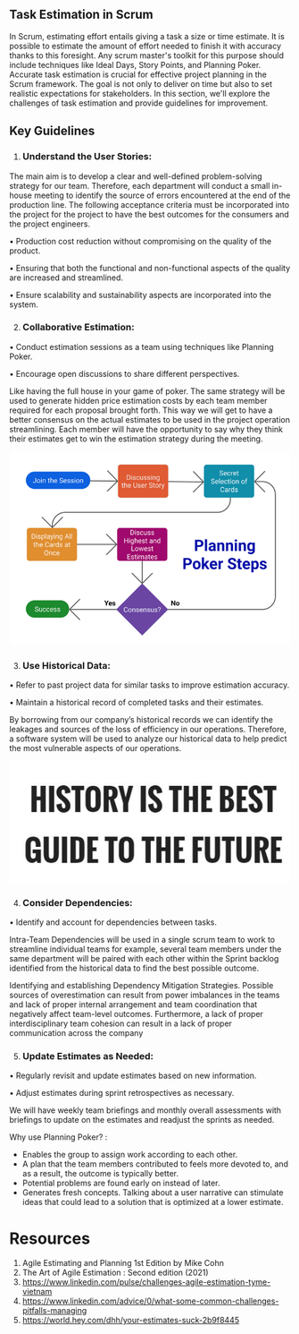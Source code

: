 ## Task Estimation in Scrum
 

In Scrum, estimating effort entails giving a task a size or time estimate. It is possible to estimate the amount of effort needed to finish it with accuracy thanks to this foresight. Any scrum master's toolkit for this purpose should include techniques like Ideal Days, Story Points, and Planning Poker.
Accurate task estimation is crucial for effective project planning in the Scrum framework. The goal is not only to deliver on time but also to set realistic expectations for stakeholders. In this section, we'll explore the challenges of task estimation and provide guidelines for improvement.

## Key Guidelines


 1.  ### Understand the User Stories:

The main aim is to develop a clear and well-defined problem-solving strategy for our team. Therefore, each department will conduct a small in-house meeting to identify the source of errors encountered at the end of the production line. 
The following acceptance criteria must be incorporated into the project for the project to have the best outcomes for the consumers and the project engineers.


•	Production cost reduction without compromising on the quality of the product.

•	Ensuring that both the functional and non-functional aspects of the quality are increased and streamlined.

•	Ensure scalability and sustainability aspects are incorporated into the system. 



2. ### Collaborative Estimation:

•	Conduct estimation sessions as a team using techniques like Planning Poker.

•	Encourage open discussions to share different perspectives.

Like having the full house in your game of poker. The same strategy will be used to generate hidden price estimation costs by each team member required for each proposal brought forth. This way we will get to have a better consensus on the actual estimates to be used in the project operation streamlining. 
Each member will have the opportunity to say why they think their estimates get to win the estimation strategy during the meeting. 

![alt text](<planning-poker-correct-steps.png>)


3. ###	Use Historical Data:

•	Refer to past project data for similar tasks to improve estimation accuracy.

•	Maintain a historical record of completed tasks and their estimates.

By borrowing from our company’s historical records we can identify the leakages and sources of the loss of efficiency in our operations. Therefore, a software system will be used to analyze our historical data to help predict the most vulnerable aspects of our operations.

![alt text](<History.jpg>)

4. ###	Consider Dependencies:

•	Identify and account for dependencies between tasks.

Intra-Team Dependencies will be used in a single scrum team to work to streamline individual teams for example, several team members under the same department will be paired with each other within the Sprint backlog identified from the historical data to find the best possible outcome.

Identifying and establishing Dependency Mitigation Strategies. Possible sources of overestimation can result from power imbalances in the teams and lack of proper internal arrangement and team coordination that negatively affect team-level outcomes. Furthermore, a lack of proper interdisciplinary team cohesion can result in a lack of proper communication across the company


5. ###	Update Estimates as Needed:

•	Regularly revisit and update estimates based on new information.

•	Adjust estimates during sprint retrospectives as necessary.

We will have weekly team briefings and monthly overall assessments with briefings to update on the estimates and readjust the sprints as needed. 

Why use Planning Poker? :
- Enables the group to assign work according to each other.
- A plan that the team members contributed to feels more devoted to, and as a result, the outcome is typically better.
- Potential problems are found early on instead of later.
- Generates fresh concepts. Talking about a user narrative can stimulate ideas that could lead to a solution that is optimized at a lower estimate.




# Resources

1.	Agile Estimating and Planning 1st Edition by Mike Cohn
2.	The Art of Agile Estimation : Second edition (2021)
3.	https://www.linkedin.com/pulse/challenges-agile-estimation-tyme-vietnam
4.	https://www.linkedin.com/advice/0/what-some-common-challenges-pitfalls-managing
5.	https://world.hey.com/dhh/your-estimates-suck-2b9f8445
